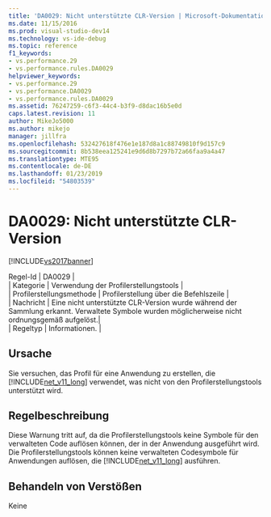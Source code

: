 ```yaml
---
title: 'DA0029: Nicht unterstützte CLR-Version | Microsoft-Dokumentation'
ms.date: 11/15/2016
ms.prod: visual-studio-dev14
ms.technology: vs-ide-debug
ms.topic: reference
f1_keywords:
- vs.performance.29
- vs.performance.rules.DA0029
helpviewer_keywords:
- vs.performance.29
- vs.performance.DA0029
- vs.performance.rules.DA0029
ms.assetid: 76247259-c6f3-44c4-b3f9-d8dac16b5e0d
caps.latest.revision: 11
author: MikeJo5000
ms.author: mikejo
manager: jillfra
ms.openlocfilehash: 532427618f476e1e187d8a1c88749810f9d157c9
ms.sourcegitcommit: 8b538eea125241e9d6d8b7297b72a66faa9a4a47
ms.translationtype: MTE95
ms.contentlocale: de-DE
ms.lasthandoff: 01/23/2019
ms.locfileid: "54803539"
---
```

# <a name="da0029-unsupported-clr-version"></a>DA0029: Nicht unterstützte CLR-Version
[!INCLUDE[vs2017banner](../includes/vs2017banner.md)]

Regel-Id | DA0029 |  
| Kategorie | Verwendung der Profilerstellungstools |  
| Profilerstellungsmethode | Profilerstellung über die Befehlszeile |  
| Nachricht | Eine nicht unterstützte CLR-Version wurde während der Sammlung erkannt. Verwaltete Symbole wurden möglicherweise nicht ordnungsgemäß aufgelöst.|  
| Regeltyp | Informationen. |  
  
## <a name="cause"></a>Ursache  
 Sie versuchen, das Profil für eine Anwendung zu erstellen, die [!INCLUDE[net_v11_long](../includes/net-v11-long-md.md)] verwendet, was nicht von den Profilerstellungstools unterstützt wird.  
  
## <a name="rule-description"></a>Regelbeschreibung  
 Diese Warnung tritt auf, da die Profilerstellungstools keine Symbole für den verwalteten Code auflösen können, der in der Anwendung ausgeführt wird. Die Profilerstellungstools können keine verwalteten Codesymbole für Anwendungen auflösen, die [!INCLUDE[net_v11_long](../includes/net-v11-long-md.md)] ausführen.  
  
## <a name="how-to-fix-violations"></a>Behandeln von Verstößen  
 Keine
